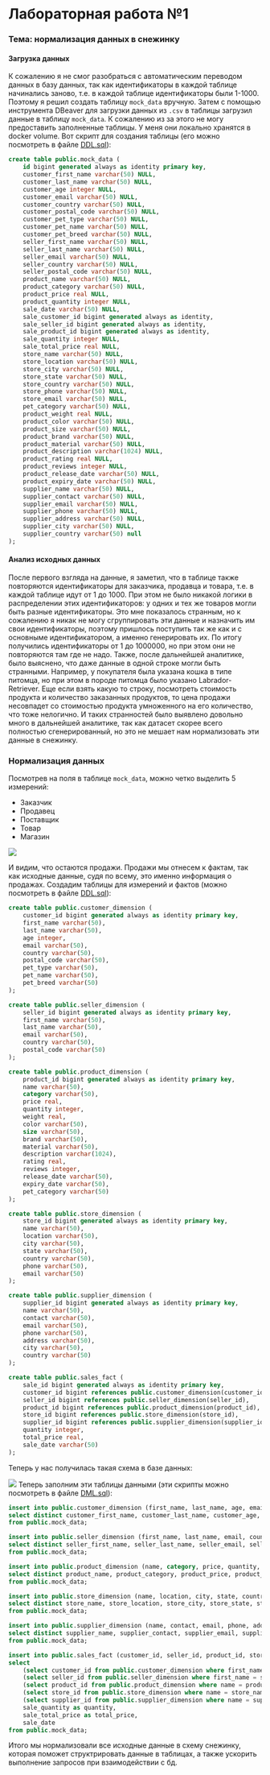 # Лабораторная работа №1
### Тема: нормализация данных в снежинку
#### Загрузка данных
К сожалению я не смог разобраться с автоматическим переводом данных в базу данных, так как идентификаторы в каждой таблице начинались заново, т.е. в каждой таблице идентификаторы были 1-1000. Поэтому я решил создать таблицу `mock_data` вручную. Затем с помощью инструмента DBeaver для загрузки данных из `.csv` в таблицы загрузил данные в таблицу `mock_data`. К сожалению из за этого не могу предоставить заполненные таблицы. У меня они локально хранятся в docker volume. Вот скрипт для создания таблицы (его можно посмотреть в файле [DDL.sql](DDL.sql)):
```sql
create table public.mock_data (
    id bigint generated always as identity primary key,
    customer_first_name varchar(50) NULL,
    customer_last_name varchar(50) NULL,
    customer_age integer NULL,
    customer_email varchar(50) NULL,
    customer_country varchar(50) NULL,
    customer_postal_code varchar(50) NULL,
    customer_pet_type varchar(50) NULL,
    customer_pet_name varchar(50) NULL,
    customer_pet_breed varchar(50) NULL,
    seller_first_name varchar(50) NULL,
    seller_last_name varchar(50) NULL,
    seller_email varchar(50) NULL,
    seller_country varchar(50) NULL,
    seller_postal_code varchar(50) NULL,
    product_name varchar(50) NULL,
    product_category varchar(50) NULL,
    product_price real NULL,
    product_quantity integer NULL,
    sale_date varchar(50) NULL,
    sale_customer_id bigint generated always as identity,
    sale_seller_id bigint generated always as identity,
    sale_product_id bigint generated always as identity,
    sale_quantity integer NULL,
    sale_total_price real NULL,
    store_name varchar(50) NULL,
    store_location varchar(50) NULL,
    store_city varchar(50) NULL,
    store_state varchar(50) NULL,
    store_country varchar(50) NULL,
    store_phone varchar(50) NULL,
    store_email varchar(50) NULL,
    pet_category varchar(50) NULL,
    product_weight real NULL,
    product_color varchar(50) NULL,
    product_size varchar(50) NULL,
    product_brand varchar(50) NULL,
    product_material varchar(50) NULL,
    product_description varchar(1024) NULL,
    product_rating real NULL,
    product_reviews integer NULL,
    product_release_date varchar(50) NULL,
    product_expiry_date varchar(50) NULL,
    supplier_name varchar(50) NULL,
    supplier_contact varchar(50) NULL,
    supplier_email varchar(50) NULL,
    supplier_phone varchar(50) NULL,
    supplier_address varchar(50) NULL,
    supplier_city varchar(50) NULL,
    supplier_country varchar(50) null
);
```
#### Анализ исходных данных
После первого взгляда на данные, я заметил, что в таблице также повторяются идентификаторы для заказчика, продавца и товара, т.е. в каждой таблице идут от 1 до 1000. При этом не было никакой логики в распределении этих идентификаторов: у одних и тех же товаров могли быть разные идентификаторы. Это мне показалось странным, но к сожалению я никак не могу сгруппировать эти данные и назначить им свои идентификаторы, поэтому пришлось поступить так же как и с основныме идентификатором, а именно генерировать их. По итогу получились идентификаторы от 1 до 1000000, но при этом они не повторяются там где не надо. Также, после дальнейшей аналитике, было выяснено, что даже данные в одной строке могли быть странными. Например, у покупателя была указана кошка в типе питомца, но при этом в породе питомца было указано Labrador-Retriever. Еще если взять какую то строку, посмотреть стоимость продукта и количество заказанных продуктов, то цена продажи несовпадет со стоимостью продукта умноженного на его количество, что тоже нелогично. И таких странностей было выявлено довольно много в дальнейшей аналитике, так как датасет скорее всего полностью сгенерированный, но это не мешает нам нормализовать эти данные в снежинку.
### Нормализация данных
Посмотрев на поля в таблице `mock_data`, можно четко выделить 5 измерений:

- Заказчик
- Продавец
- Поставщик
- Товар
- Магазин

![](image.png)

И видим, что остаются продажи. Продажи мы отнесем к фактам, так как исходные данные, судя по всему, это именно информация о продажах. Создадим таблицы для измерений и фактов (можно посмотреть в файле [DDL.sql](DDL.sql)):
```sql
create table public.customer_dimension (
	customer_id bigint generated always as identity primary key,
	first_name varchar(50),
	last_name varchar(50),
	age integer,
	email varchar(50),
	country varchar(50),
	postal_code varchar(50),
	pet_type varchar(50),
	pet_name varchar(50),
	pet_breed varchar(50)
);

create table public.seller_dimension (
	seller_id bigint generated always as identity primary key,
	first_name varchar(50),
	last_name varchar(50),
	email varchar(50),
	country varchar(50),
	postal_code varchar(50)
);

create table public.product_dimension (
    product_id bigint generated always as identity primary key,
    name varchar(50),
    category varchar(50),
    price real,
    quantity integer,
    weight real,
    color varchar(50),
    size varchar(50),
    brand varchar(50),
    material varchar(50),
    description varchar(1024),
    rating real,
    reviews integer,
    release_date varchar(50),
    expiry_date varchar(50),
    pet_category varchar(50)
);

create table public.store_dimension (
    store_id bigint generated always as identity primary key,
    name varchar(50),
    location varchar(50),
    city varchar(50),
    state varchar(50),
    country varchar(50),
    phone varchar(50),
    email varchar(50)
);

create table public.supplier_dimension (
    supplier_id bigint generated always as identity primary key,
    name varchar(50),
    contact varchar(50),
    email varchar(50),
    phone varchar(50),
    address varchar(50),
    city varchar(50),
    country varchar(50)
);

create table public.sales_fact (
    sale_id bigint generated always as identity primary key,
    customer_id bigint references public.customer_dimension(customer_id),
    seller_id bigint references public.seller_dimension(seller_id),
    product_id bigint references public.product_dimension(product_id),
    store_id bigint references public.store_dimension(store_id),
    supplier_id bigint references public.supplier_dimension(supplier_id),
    quantity integer,
    total_price real,
    sale_date varchar(50)
);
```
Теперь у нас получилась такая схема в базе данных:

![](image1.png)
Теперь заполним эти таблицы данными (эти скрипты можно посмотреть в файле [DML.sql](DML.sql)):
```sql
insert into public.customer_dimension (first_name, last_name, age, email, country, postal_code, pet_type, pet_name, pet_breed)
select distinct customer_first_name, customer_last_name, customer_age, customer_email, customer_country, customer_postal_code, customer_pet_type, customer_pet_name, customer_pet_breed
from public.mock_data;

insert into public.seller_dimension (first_name, last_name, email, country, postal_code)
select distinct seller_first_name, seller_last_name, seller_email, seller_country, seller_postal_code
from public.mock_data;

insert into public.product_dimension (name, category, price, quantity, weight, color, size, brand, material, description, rating, reviews, release_date, expiry_date, pet_category)
select distinct product_name, product_category, product_price, product_quantity, product_weight, product_color, product_size, product_brand, product_material, product_description, product_rating, product_reviews, product_release_date, product_expiry_date, pet_category
from public.mock_data;

insert into public.store_dimension (name, location, city, state, country, phone, email)
select distinct store_name, store_location, store_city, store_state, store_country, store_phone, store_email
from public.mock_data;

insert into public.supplier_dimension (name, contact, email, phone, address, city, country)
select distinct supplier_name, supplier_contact, supplier_email, supplier_phone, supplier_address, supplier_city, supplier_country
from public.mock_data;

insert into public.sales_fact (customer_id, seller_id, product_id, store_id, supplier_id, quantity, total_price, sale_date)
select 
    (select customer_id from public.customer_dimension where first_name = customer_first_name and last_name = customer_last_name limit 1) as customer_id,
    (select seller_id from public.seller_dimension where first_name = seller_first_name and last_name = seller_last_name limit 1) as seller_id,
    (select product_id from public.product_dimension where name = product_name limit 1) as product_id,
    (select store_id from public.store_dimension where name = store_name limit 1) as store_id,
    (select supplier_id from public.supplier_dimension where name = supplier_name limit 1) as supplier_id,
    sale_quantity as quantity,
    sale_total_price as total_price,
    sale_date
from public.mock_data;
```
Итого мы нормализовали все исходные данные в схему снежинку, которая поможет структрировать данные в таблицах, а также ускорить выполнение запросов при взаимодействии с бд.
